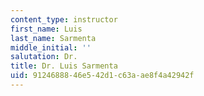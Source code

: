 ```yaml
---
content_type: instructor
first_name: Luis
last_name: Sarmenta
middle_initial: ''
salutation: Dr.
title: Dr. Luis Sarmenta
uid: 91246888-46e5-42d1-c63a-ae8f4a42942f
---
```

